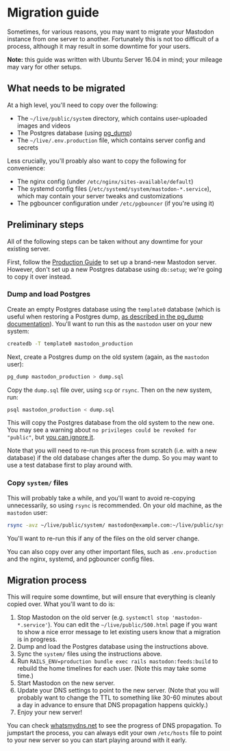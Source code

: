 Migration guide
====

Sometimes, for various reasons, you may want to migrate your Mastodon instance from one server to another. Fortunately this is not too difficult of a process, although it may result in some downtime for your users.

**Note:** this guide was written with Ubuntu Server 16.04 in mind; your mileage may vary for other setups.

What needs to be migrated
---

At a high level, you'll need to copy over the following:

- The `~/live/public/system` directory, which contains user-uploaded images and videos
- The Postgres database (using [pg\_dump](https://www.postgresql.org/docs/9.1/static/backup-dump.html))
- The `~/live/.env.production` file, which contains server config and secrets

Less crucially, you'll proably also want to copy the following for convenience:

- The nginx config (under `/etc/nginx/sites-available/default`)
- The systemd config files (`/etc/systemd/system/mastodon-*.service`), which may contain your server tweaks and customizations
- The pgbouncer configuration under `/etc/pgbouncer` (if you're using it)

Preliminary steps
----

All of the following steps can be taken without any downtime for your existing server.

First, follow the [Production Guide](https://github.com/tootsuite/documentation/blob/master/Running-Mastodon/Production-guide.md) to set up a brand-new Mastodon server. However, don't set up a new Postgres database using `db:setup`; we're going to copy it over instead.

### Dump and load Postgres

Create an empty Postgres database using the `template0` database (which is useful when restoring a Postgres dump, [as described in the pg\_dump documentation](https://www.postgresql.org/docs/9.1/static/backup-dump.html#BACKUP-DUMP-RESTORE)). You'll want to run this as the `mastodon` user on your new system:

```bash
createdb -T template0 mastodon_production
```

Next, create a Postgres dump on the old system (again, as the `mastodon` user):

```bash
pg_dump mastodon_production > dump.sql
```

Copy the `dump.sql` file over, using `scp` or `rsync`. Then on the new system, run:

```bash
psql mastodon_production < dump.sql
```

This will copy the Postgres database from the old system to the new one. You may see a warning about `no privileges could be revoked for "public"`, but [you can ignore it](https://confluence.atlassian.com/bamkb/errors-or-warnings-appear-when-importing-postgres-database-dump-829036698.html).

Note that you will need to re-run this process from scratch (i.e. with a new database) if the old database changes after the dump. So you may want to use a test database first to play around with.

### Copy `system/` files

This will probably take a while, and you'll want to avoid re-copying unnecessarily, so using `rsync` is recommended. On your old machine, as the `mastodon` user:

```bash
rsync -avz ~/live/public/system/ mastodon@example.com:~/live/public/system/
```

You'll want to re-run this if any of the files on the old server change.

You can also copy over any other important files, such as `.env.production` and the nginx, systemd, and pgbouncer config files.

Migration process
----

This will require some downtime, but will ensure that everything is cleanly copied over. What you'll want to do is:

1. Stop Mastodon on the old server (e.g. `systemctl stop 'mastodon-*.service'`). You can edit the `~/live/public/500.html` page if you want to show a nice error message to let existing users know that a migration is in progress.
2. Dump and load the Postgres database using the instructions above.
3. Sync the `system/` files using the instructions above.
4. Run `RAILS_ENV=production bundle exec rails mastodon:feeds:build` to rebuild the home timelines for each user. (Note this may take some time.)
4. Start Mastodon on the new server.
4. Update your DNS settings to point to the new server. (Note that you will probably want to change the TTL to something like 30-60 minutes about a day in advance to ensure that DNS propagation happens quickly.)
5. Enjoy your new server!

You can check [whatsmydns.net](http://whatsmydns.net/) to see the progress of DNS propagation. To jumpstart the process, you can always edit your own `/etc/hosts` file to point to your new server so you can start playing around with it early.
